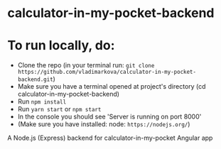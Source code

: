 # calculator-in-my-pocket-backend

# To run locally, do:
* Clone the repo (in your terminal run: `git clone https://github.com/vladimarkova/calculator-in-my-pocket-backend.git`)
* Make sure you have a terminal opened at project's directory (cd calculator-in-my-pocket-backend)
* Run `npm install`
* Run `yarn start` or `npm start`
* In the console you should see 'Server is running on port 8000'
* (Make sure you have installed: node: `https://nodejs.org/`)

A Node.js (Express) backend for calculator-in-my-pocket Angular app
